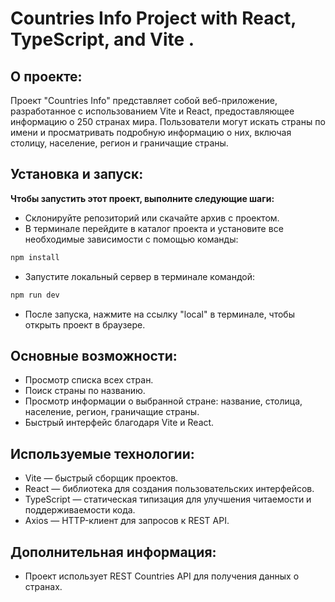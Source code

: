 # Countries Info Project with React, TypeScript, and Vite .

## О проекте:

Проект "Countries Info" представляет собой веб-приложение, разработанное с использованием Vite и React, предоставляющее информацию о 250 странах мира. Пользователи могут искать страны по имени и просматривать подробную информацию о них, включая столицу, население, регион и граничащие страны.

## Установка и запуск:

**Чтобы запустить этот проект, выполните следующие шаги:**

- Склонируйте репозиторий или скачайте архив с проектом.
- В терминале перейдите в каталог проекта и установите все необходимые зависимости с помощью команды:

```js
npm install

```

- Запустите локальный сервер в терминале командой:

```js
npm run dev
```

- После запуска, нажмите на ссылку "local" в терминале, чтобы открыть проект в браузере.

## Основные возможности:

- Просмотр списка всех стран.
- Поиск страны по названию.
- Просмотр информации о выбранной стране: название, столица, население, регион, граничащие страны.
- Быстрый интерфейс благодаря Vite и React.

## Используемые технологии:

- Vite — быстрый сборщик проектов.
- React — библиотека для создания пользовательских интерфейсов.
- TypeScript — статическая типизация для улучшения читаемости и поддерживаемости кода.
- Axios — HTTP-клиент для запросов к REST API.

## Дополнительная информация:

- Проект использует REST Countries API для получения данных о странах.
